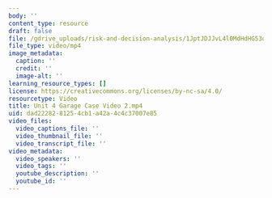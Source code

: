 ```yaml
---
body: ''
content_type: resource
draft: false
file: /gdrive_uploads/risk-and-decision-analysis/1JptJDJJvL4l0MdHdHG53qsu8Adn6SnXH/unit-4-garage-case-video-2.mp4
file_type: video/mp4
image_metadata:
  caption: ''
  credit: ''
  image-alt: ''
learning_resource_types: []
license: https://creativecommons.org/licenses/by-nc-sa/4.0/
resourcetype: Video
title: Unit 4 Garage Case Video 2.mp4
uid: dad22282-8125-4cb1-a42a-4c4c37007e85
video_files:
  video_captions_file: ''
  video_thumbnail_file: ''
  video_transcript_file: ''
video_metadata:
  video_speakers: ''
  video_tags: ''
  youtube_description: ''
  youtube_id: ''
---
```


